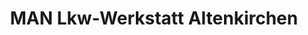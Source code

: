 ---
title: "MAN Lkw-Werkstatt Altenkirchen"
url: /altenkirchen/man-lkw-werkstatt-altenkirchen/
shop: Allgemein
---